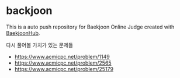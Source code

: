# backjoon
This is a auto push repository for Baekjoon Online Judge created with [BaekjoonHub](https://github.com/BaekjoonHub/BaekjoonHub).

다시 풀어볼 가치가 있는 문제들
- https://www.acmicpc.net/problem/1149
- https://www.acmicpc.net/problem/2565
- https://www.acmicpc.net/problem/25179
